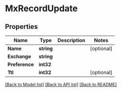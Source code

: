 # MxRecordUpdate

## Properties

Name | Type | Description | Notes
------------ | ------------- | ------------- | -------------
**Name** | **string** |  | [optional] 
**Exchange** | **string** |  | 
**Preference** | **int32** |  | 
**Ttl** | **int32** |  | [optional] 

[[Back to Model list]](../README.md#documentation-for-models) [[Back to API list]](../README.md#documentation-for-api-endpoints) [[Back to README]](../README.md)


